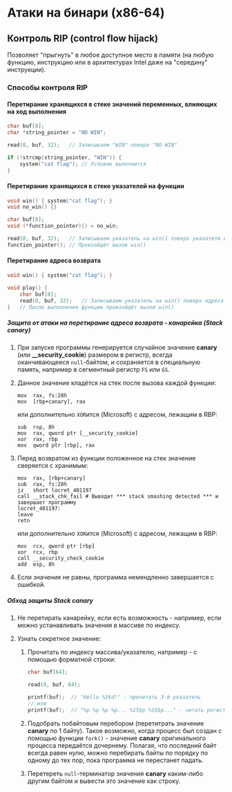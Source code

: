 # Атаки на бинари (x86-64)

## Контроль RIP (control flow hijack)

Позволяет "прыгнуть" в любое доступное место в памяти (на любую функцию, инструкцию или в архитектурах Intel даже на "середину" инструкции).

### Способы контроля RIP

#### Перетирание хранящихся в стеке значений переменных, влияющих на ход выполнения

```c
char buf[8];
char *string_pointer = "NO WIN";

read(0, buf, 32);	// Записываем "WIN" поверх "NO WIN"

if (!strcmp(string_pointer, "WIN")) {
    system("cat flag");	// Условие выполнится
}
```



#### Перетирание хранящихся в стеке указателей на функции

```c
void win() { system("cat flag"); }
void no_win() {}

char buf[8];
void (*function_pointer)() = no_win;

read(0, buf, 32);	// Записываем указатель на win() поверх указателя на no_win()
function_pointer();	// Произойдёт вызов win()
```



#### Перетирание адреса возврата

```c
void win() { system("cat flag"); }

void play() {
    char buf[8];
    read(0, buf, 32);	// Записываем указатель на win() поверх адреса возврата из play()
}	// После выполнения функции произойдёт вызов win()
```

##### Защита от атаки на перетирание адреса возврата - канарейка (Stack canary)

1. При запуске программы генерируется случайное значение **canary** (или **__security_cookie**) размером в регистр, всегда оканчивающееся `null`-байтом, и сохраняется в специальную память, например в сегментный регистр `FS` или `GS`.

2. Данное значение кладётся на стек после вызова каждой функции:

   ```assembly
   mov	rax, fs:28h
   mov	[rbp+canary], rax
   ```

   или дополнительно `XOR`ится (Microsoft) с адресом, лежащим в RBP:

   ```assembly
   sub	rsp, 8h
   mov	rax, qword ptr [__security_cookie] 
   xor	rax, rbp 
   mov	qword ptr [rbp], rax
   ```

3. Перед возвратом из функции положенное на стек значение сверяется с хранимым:

   ```assembly
   mov	rax, [rbp+canary]
   sub	rax, fs:28h
   jz	short locret_401197
   call	__stack_chk_fail # Выводит *** stack smashing detected *** и завершает программу
   locret_401197:
   leave
   retn
   ```

   или дополнительно `XOR`ится (Microsoft) с адресом, лежащим в RBP:

   ```assembly
   mov	rcx, qword ptr [rbp]
   xor	rcx, rbp 
   call	__security_check_cookie
   add	esp, 8h
   ```

4. Если значения не равны, программа немендленно завершается с ошибкой.

##### Обход защиты Stack canary

1. Не перетирать канарейку, если есть возможность - например, если можно устанавливать значения в массиве по индексу.

2. Узнать секретное значение:

   1. Прочитать по индексу массива/указателю, например - с помощью форматной строки:

      ```c
      char buf[64];
      
      read(0, buf, 64);
      
      printf(buf);	// "Hello %3$d!" - прочитать 3-й указатель
      // или
      printf(buf);	// "%p %p %p %p... %15$p %16$p..." - читать регистры и стек
      ```

   2. Подобрать побайтовым перебором (перетитрать значение **canary** по 1 байту). Такое возможно, когда процесс был создан с помощью функции `fork()` - значение **canary** оригинального процесса передаётся дочернему. Полагая, что последний байт всегда равен нулю, можно перебирать байты по порядку по одному до тех пор, пока программа не перестанет падать.

   3. Перетереть `null`-терминатор значения **canary** каким-либо другим байтом и вывести это значение как строку.

